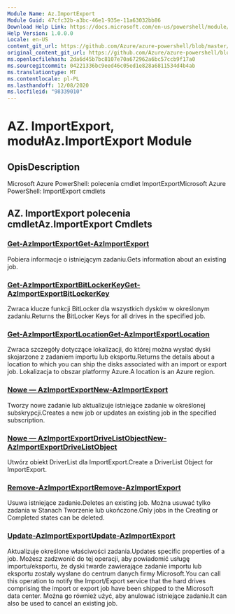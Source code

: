 ```yaml
---
Module Name: Az.ImportExport
Module Guid: 47cfc32b-a3bc-46e1-935e-11a63032bb86
Download Help Link: https://docs.microsoft.com/en-us/powershell/module/az.importexport
Help Version: 1.0.0.0
Locale: en-US
content_git_url: https://github.com/Azure/azure-powershell/blob/master/src/ImportExport/help/Az.ImportExport.md
original_content_git_url: https://github.com/Azure/azure-powershell/blob/master/src/ImportExport/help/Az.ImportExport.md
ms.openlocfilehash: 2da6d45b7bc8107e70a672962a6bc57ccb9f17a0
ms.sourcegitcommit: 04221336bc9eed46c05ed1e828a6811534d4b4ab
ms.translationtype: MT
ms.contentlocale: pl-PL
ms.lasthandoff: 12/08/2020
ms.locfileid: "98339010"
---
```

# <span data-ttu-id="5d498-101">AZ. ImportExport, moduł</span><span class="sxs-lookup"><span data-stu-id="5d498-101">Az.ImportExport Module</span></span>
## <span data-ttu-id="5d498-102">Opis</span><span class="sxs-lookup"><span data-stu-id="5d498-102">Description</span></span>
<span data-ttu-id="5d498-103">Microsoft Azure PowerShell: polecenia cmdlet ImportExport</span><span class="sxs-lookup"><span data-stu-id="5d498-103">Microsoft Azure PowerShell: ImportExport cmdlets</span></span>

## <span data-ttu-id="5d498-104">AZ. ImportExport polecenia cmdlet</span><span class="sxs-lookup"><span data-stu-id="5d498-104">Az.ImportExport Cmdlets</span></span>
### [<span data-ttu-id="5d498-105">Get-AzImportExport</span><span class="sxs-lookup"><span data-stu-id="5d498-105">Get-AzImportExport</span></span>](Get-AzImportExport.md)
<span data-ttu-id="5d498-106">Pobiera informacje o istniejącym zadaniu.</span><span class="sxs-lookup"><span data-stu-id="5d498-106">Gets information about an existing job.</span></span>

### [<span data-ttu-id="5d498-107">Get-AzImportExportBitLockerKey</span><span class="sxs-lookup"><span data-stu-id="5d498-107">Get-AzImportExportBitLockerKey</span></span>](Get-AzImportExportBitLockerKey.md)
<span data-ttu-id="5d498-108">Zwraca klucze funkcji BitLocker dla wszystkich dysków w określonym zadaniu.</span><span class="sxs-lookup"><span data-stu-id="5d498-108">Returns the BitLocker Keys for all drives in the specified job.</span></span>

### [<span data-ttu-id="5d498-109">Get-AzImportExportLocation</span><span class="sxs-lookup"><span data-stu-id="5d498-109">Get-AzImportExportLocation</span></span>](Get-AzImportExportLocation.md)
<span data-ttu-id="5d498-110">Zwraca szczegóły dotyczące lokalizacji, do której można wysłać dyski skojarzone z zadaniem importu lub eksportu.</span><span class="sxs-lookup"><span data-stu-id="5d498-110">Returns the details about a location to which you can ship the disks associated with an import or export job.</span></span>
<span data-ttu-id="5d498-111">Lokalizacja to obszar platformy Azure.</span><span class="sxs-lookup"><span data-stu-id="5d498-111">A location is an Azure region.</span></span>

### [<span data-ttu-id="5d498-112">Nowe — AzImportExport</span><span class="sxs-lookup"><span data-stu-id="5d498-112">New-AzImportExport</span></span>](New-AzImportExport.md)
<span data-ttu-id="5d498-113">Tworzy nowe zadanie lub aktualizuje istniejące zadanie w określonej subskrypcji.</span><span class="sxs-lookup"><span data-stu-id="5d498-113">Creates a new job or updates an existing job in the specified subscription.</span></span>

### [<span data-ttu-id="5d498-114">Nowe — AzImportExportDriveListObject</span><span class="sxs-lookup"><span data-stu-id="5d498-114">New-AzImportExportDriveListObject</span></span>](New-AzImportExportDriveListObject.md)
<span data-ttu-id="5d498-115">Utwórz obiekt DriverList dla ImportExport.</span><span class="sxs-lookup"><span data-stu-id="5d498-115">Create a DriverList Object for ImportExport.</span></span>

### [<span data-ttu-id="5d498-116">Remove-AzImportExport</span><span class="sxs-lookup"><span data-stu-id="5d498-116">Remove-AzImportExport</span></span>](Remove-AzImportExport.md)
<span data-ttu-id="5d498-117">Usuwa istniejące zadanie.</span><span class="sxs-lookup"><span data-stu-id="5d498-117">Deletes an existing job.</span></span>
<span data-ttu-id="5d498-118">Można usuwać tylko zadania w Stanach Tworzenie lub ukończone.</span><span class="sxs-lookup"><span data-stu-id="5d498-118">Only jobs in the Creating or Completed states can be deleted.</span></span>

### [<span data-ttu-id="5d498-119">Update-AzImportExport</span><span class="sxs-lookup"><span data-stu-id="5d498-119">Update-AzImportExport</span></span>](Update-AzImportExport.md)
<span data-ttu-id="5d498-120">Aktualizuje określone właściwości zadania.</span><span class="sxs-lookup"><span data-stu-id="5d498-120">Updates specific properties of a job.</span></span>
<span data-ttu-id="5d498-121">Możesz zadzwonić do tej operacji, aby powiadomić usługę importu/eksportu, że dyski twarde zawierające zadanie importu lub eksportu zostały wysłane do centrum danych firmy Microsoft.</span><span class="sxs-lookup"><span data-stu-id="5d498-121">You can call this operation to notify the Import/Export service that the hard drives comprising the import or export job have been shipped to the Microsoft data center.</span></span>
<span data-ttu-id="5d498-122">Można go również użyć, aby anulować istniejące zadanie.</span><span class="sxs-lookup"><span data-stu-id="5d498-122">It can also be used to cancel an existing job.</span></span>

